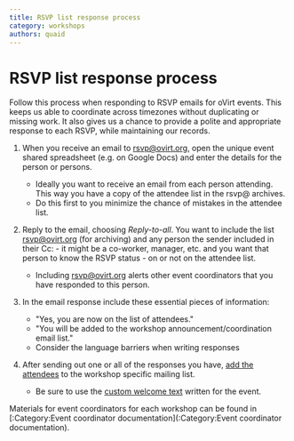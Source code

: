 ```yaml
---
title: RSVP list response process
category: workshops
authors: quaid
---
```


# RSVP list response process

Follow this process when responding to RSVP emails for oVirt events. This keeps us able to coordinate across timezones without duplicating or missing work. It also gives us a chance to provide a polite and appropriate response to each RSVP, while maintaining our records.

1.  When you receive an email to rsvp@ovirt.org, open the unique event shared spreadsheet (e.g. on Google Docs) and enter the details for the person or persons.
    -   Ideally you want to receive an email from each person attending. This way you have a copy of the attendee list in the rsvp@ archives.
    -   Do this first to you minimize the chance of mistakes in the attendee list.

2.  Reply to the email, choosing *Reply-to-all*. You want to include the list rsvp@ovirt.org (for archiving) and any person the sender included in their Cc: - it might be a co-worker, manager, etc. and you want that person to know the RSVP status - on or not on the attendee list.
    -   Including rsvp@ovirt.org alerts other event coordinators that you have responded to this person.

3.  In the email response include these essential pieces of information:
    -   "Yes, you are now on the list of attendees."
    -   "You will be added to the workshop announcement/coordination email list."
    -   Consider the language barriers when writing responses

4.  After sending out one or all of the responses you have, [add the attendees](http://lists.ovirt.org/mailman/admin/workshop-mar2012/members/add) to the workshop specific mailing list.
    -   Be sure to use the [custom welcome text](/community/events/archives/workshop/workshop-mar-2012-coordinator-notes/#generic-text-sent-when-mass-subscribing-to-workshop-list) written for the event.

Materials for event coordinators for each workshop can be found in [:Category:Event coordinator documentation](:Category:Event coordinator documentation).

